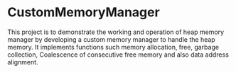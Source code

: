 # CustomMemoryManager
This project is to demonstrate the working and operation of heap memory manager by developing a custom memory manager to handle the heap memory. It implements functions such memory allocation, free, garbage collection, Coalescence of consecutive free memory and also data address alignment.
